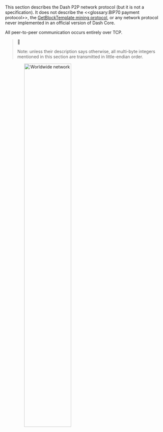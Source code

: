 This section describes the Dash P2P network protocol (but it is not a specification). It does not describe the <<glossary:BIP70 payment protocol>>, the [GetBlockTemplate mining protocol](core-guide-mining-block-prototypes#getblocktemplate-rpc), or any network protocol never implemented in an official version of Dash Core.

All peer-to-peer communication occurs entirely over TCP.

> 🚧 
>
> Note: unless their description says otherwise, all multi-byte integers mentioned in this section are transmitted in little-endian order.

<img src="https://files.readme.io/2f6f207-home-map-1.svg" alt="Worldwide network" style="width:55%;text-align:center;"/>